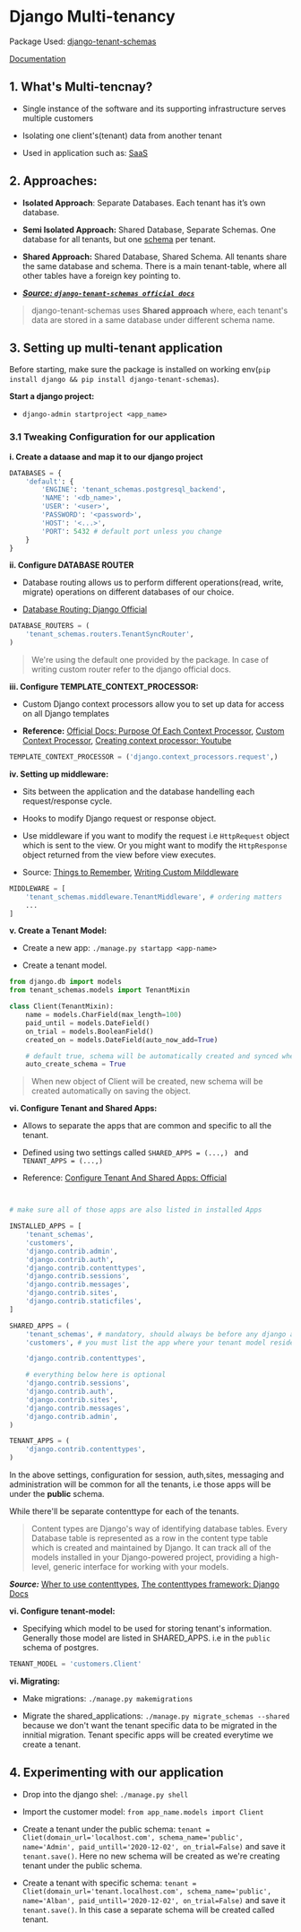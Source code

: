 # Django Multi-tenancy

Package Used: [django-tenant-schemas](https://github.com/bernardopires/django-tenant-schemas)

[Documentation](https://django-tenant-schemas.readthedocs.io/en/latest/index.html)

## 1. What's Multi-tencnay?
- Single instance of the software and its supporting infrastructure serves multiple customers

- Isolating one client's(tenant) data from another tenant

- Used in application such as: [SaaS](https://searchcloudcomputing.techtarget.com/definition/Software-as-a-Service)

## 2. Approaches:

- **Isolated Approach**: Separate Databases. Each tenant has it’s own database.

- **Semi Isolated Approach:** Shared Database, Separate Schemas. One database for all tenants, but one [schema](https://www.postgresqltutorial.com/postgresql-schema/) per tenant.

- **Shared Approach:** Shared Database, Shared Schema. All tenants share the same database and schema. There is a main tenant-table, where all other tables have a foreign key pointing to.

- [***Source: ``django-tenant-schemas official docs``***](https://django-tenant-schemas.readthedocs.io/en/latest/index.html#why-schemas)

> django-tenant-schemas uses **Shared approach** where, each tenant's data are stored in a same database under different schema name.

## 3. Setting up multi-tenant application
Before starting, make sure the package is installed on working env(``pip install django && pip install django-tenant-schemas``).

**Start a django project:** 
- ``django-admin startproject <app_name>``

### 3.1 Tweaking Configuration for our application

**i. Create a dataase and map it to our django project**

```python
DATABASES = {
    'default': {
        'ENGINE': 'tenant_schemas.postgresql_backend',
        'NAME': '<db_name>',
        'USER': '<user>',
        'PASSWORD': '<password>',
        'HOST': '<...>',
        'PORT': 5432 # default port unless you change
    }
}
```

**ii. Configure DATABASE ROUTER**
- Database routing allows us to perform different operations(read, write, migrate) operations on different databases of our choice.

- [Database Routing: Django Official](https://docs.djangoproject.com/en/3.0/topics/db/multi-db/#automatic-database-routing)
```python
DATABASE_ROUTERS = (
    'tenant_schemas.routers.TenantSyncRouter',
)
```
> We're using the default one provided by the package. In case of writing custom router refer to the django official docs.

**iii. Configure TEMPLATE_CONTEXT_PROCESSOR:**
- Custom Django context processors allow you to set up data for access on all Django templates

- **Reference:** [Official Docs: Purpose Of Each Context Processor](https://docs.djangoproject.com/en/3.0/ref/templates/api/#built-in-template-context-processors), [Custom Context Processor](https://www.webforefront.com/django/setupdjangocontextprocessors.html), [Creating context processor: Youtube](https://www.youtube.com/watch?v=QTgkGBjjVYM)

```python
TEMPLATE_CONTEXT_PROCESSOR = ('django.context_processors.request',)
```


**iv. Setting up middleware:**
- Sits between the application and the database handelling each request/response cycle.

- Hooks to modify Django request or response object.

-  Use middleware if you want to modify the request i.e ``HttpRequest`` object which is sent to the view. Or you might want to modify the ``HttpResponse`` object returned from the view before view executes.

- Source: [Things to Remember](https://www.agiliq.com/blog/2015/07/understanding-django-middlewares/#things-to-remember-when-using-middleware), [Writing Custom Milddleware](https://www.agiliq.com/blog/2015/07/understanding-django-middlewares/#things-to-remember-when-using-middleware)

```python
MIDDLEWARE = [
    'tenant_schemas.middleware.TenantMiddleware', # ordering matters
    ...
]
```

**v. Create a Tenant Model:**
- Create a new app: ``./manage.py startapp <app-name>``

- Create a tenant model.

```python
from django.db import models
from tenant_schemas.models import TenantMixin

class Client(TenantMixin):
    name = models.CharField(max_length=100)
    paid_until = models.DateField()
    on_trial = models.BooleanField()
    created_on = models.DateField(auto_now_add=True)

    # default true, schema will be automatically created and synced when it is saved
    auto_create_schema = True
```

> When new object of Client will be created, new schema will be created automatically on saving the object.

**vi. Configure Tenant and Shared Apps:**

- Allows to separate the apps that are common and specific to all the tenant.

- Defined using two settings called ``SHARED_APPS = (...,)
`` and ``TENANT_APPS = (...,)``

- Reference: [Configure Tenant And Shared Apps: Official](https://django-tenant-schemas.readthedocs.io/en/latest/install.html#configure-tenant-and-shared-applications)
```python


# make sure all of those apps are also listed in installed Apps

INSTALLED_APPS = [
    'tenant_schemas',
    'customers',
    'django.contrib.admin',
    'django.contrib.auth',
    'django.contrib.contenttypes',
    'django.contrib.sessions',
    'django.contrib.messages',
    'django.contrib.sites',
    'django.contrib.staticfiles',
]

SHARED_APPS = (
    'tenant_schemas', # mandatory, should always be before any django apps
    'customers', # you must list the app where your tenant model resides in

    'django.contrib.contenttypes',

    # everything below here is optional
    'django.contrib.sessions',
    'django.contrib.auth',
    'django.contrib.sites',
    'django.contrib.messages',
    'django.contrib.admin',
)

TENANT_APPS = (
    'django.contrib.contenttypes',
)
```

In the above settings, configuration for session, auth,sites, messaging and administration will be common for all the tenants, i.e those apps will be under the **public** schema.

While there'll be separate contenttype for each of the tenants. 

> Content types are Django's way of identifying database tables. Every Database table is represented as a row in the content type table which is created and maintained by Django. It can track all of the models installed in your Django-powered project, providing a high-level, generic interface for working with your models.

***Source:***  [Wher to use contenttypes](https://django.cowhite.com/blog/where-should-we-use-content-types-and-generic-relations-in-django/), [The contenttypes framework: Django Docs
](https://docs.djangoproject.com/en/3.0/ref/contrib/contenttypes/#module-django.contrib.contenttypes)

**vi. Configure tenant-model:**
- Specifying which model to be used for storing tenant's information. Generally those model are listed in SHARED_APPS. i.e in the ``public`` schema of postgres.


```python
TENANT_MODEL = 'customers.Client'
```

**vi. Migrating:**
- Make migrations: ``./manage.py makemigrations``

- Migrate the shared_applications: ``./manage.py migrate_schemas --shared`` because we don't want the tenant specific data to be migrated in the innitial migration. Tenant specific apps will be created everytime we create a tenant.

## 4. Experimenting with our application

- Drop into the django shel: ``./manage.py shell``

- Import the customer model: ``from app_name.models import Client``

- Create a tenant under the public schema: ``tenant = Cliet(domain_url='localhost.com', schema_name='public', name='Admin', paid_untill='2020-12-02', on_trial=False)`` and save it ``tenant.save()``. Here no new schema will be created as we're creating tenant under the public schema.

- Create a tenant with specific schema: ``tenant = Cliet(domain_url='tenant.localhost.com', schema_name='public', name='Alban', paid_untill='2020-12-02', on_trial=False)``
and save it ``tenant.save()``. In this case a separate schema will be created called tenant.



